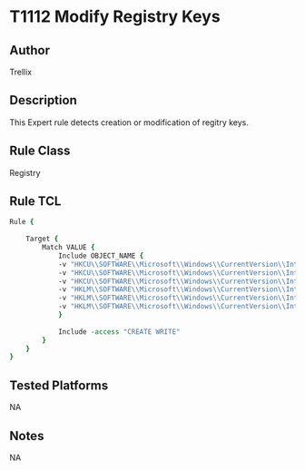 # T1112 Modify Registry Keys

## Author
Trellix

## Description
This Expert rule detects creation or modification of regitry keys.

## Rule Class 
Registry

## Rule TCL
```tcl
Rule {
    
    Target {
        Match VALUE {
            Include OBJECT_NAME {              
            -v "HKCU\\SOFTWARE\\Microsoft\\Windows\\CurrentVersion\\Internet Settings\\ZoneMap\\ProxyByPass"
            -v "HKCU\\SOFTWARE\\Microsoft\\Windows\\CurrentVersion\\Internet Settings\\ZoneMap\\IntranetName"
            -v "HKCU\\SOFTWARE\\Microsoft\\Windows\\CurrentVersion\\Internet Settings\\ZoneMap\\UNCAsIntranet"
            -v "HKLM\\SOFTWARE\\Microsoft\\Windows\\CurrentVersion\\Internet Settings\\ZoneMap\\ProxyByPass"
            -v "HKLM\\SOFTWARE\\Microsoft\\Windows\\CurrentVersion\\Internet Settings\\ZoneMap\\IntranetName"
            -v "HKLM\\SOFTWARE\\Microsoft\\Windows\\CurrentVersion\\Internet Settings\\ZoneMap\\UNCAsIntranet"		
            }
            
            Include -access "CREATE WRITE"
        }
    }
}
```

## Tested Platforms
NA 

## Notes
NA
